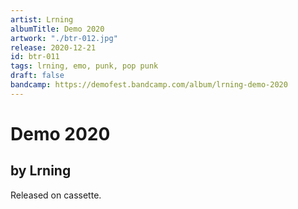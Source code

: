 ```yaml
---
artist: Lrning
albumTitle: Demo 2020
artwork: "./btr-012.jpg"
release: 2020-12-21
id: btr-011
tags: lrning, emo, punk, pop punk
draft: false
bandcamp: https://demofest.bandcamp.com/album/lrning-demo-2020
---
```


# Demo 2020

## by Lrning

Released on cassette.
